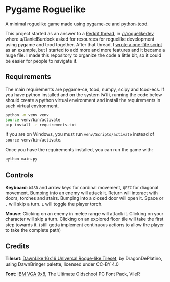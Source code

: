 # Pygame Roguelike

A minimal roguelike game made using
[pygame-ce](https://pyga.me) and
[python-tcod](https://python-tcod.readthedocs.io/).

This project started as an answer to a
[Reddit thread](https://www.reddit.com/r/roguelikedev/comments/1f4x1uz/trying_to_find_resources_for_learning_pygame_tcod/),
in [/r/roguelikedev](https://www.reddit.com/r/roguelikedev)
where u/DanielBurdock asked for resources for roguelike development using
pygame and tcod together.
After that thread, I
[wrote a one-file script](https://pastebin.com/4yBWGUA6)
as an example, but I started to
add more and more features and it became a huge file.
I made this repository to organize the code a little bit,
so it could be easier for people to navigate it.

## Requirements

The main requirements are pygame-ce, tcod, numpy, scipy and tcod-ecs.
If you have python installed and on the system `PATH`,
running the code below should create a python virtual environment
and install the requirements in such virtual environment.

```sh
python -m venv venv
source venv/bin/activate
pip install -r requirements.txt
```

If you are on Windows, you must run `venv/Scripts/activate` instead of `source venv/bin/activate`.

Once you have the requirements installed, you can run the game with:

```sh
python main.py
```

## Controls

**Keyboard**:
`WASD` and arrow keys for cardinal movement,
`QEZC` for diagonal movement.
Bumping into an enemy will attack it.
Return will interact with doors, torches and stairs.
Bumping into a closed door will open it.
Space or `.` will skip a turn.
`L` will toggle the player torch.

**Mouse**:
Clicking on an enemy in melee range will attack it.
Clicking on your character will skip a turn.
Clicking on an explored floor tile will take the first step towards it.
(still gotta implement continuous actions to allow the player to take the complete path)

## Credits

**Tileset**:
[DawnLike 16x16 Universal Rogue-like Tileset](https://opengameart.org/content/dawnlike-16x16-universal-rogue-like-tileset-v181),
by DragonDePlatino, using DawnBringer palette, licensed under CC-BY 4.0

**Font**:
[IBM VGA 9x8](https://int10h.org/oldschool-pc-fonts/fontlist/font?ibm_vga_9x8),
The Ultimate Oldschool PC Font Pack, VileR
